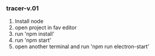### tracer-v.01
1. Install node
2. open project in fav editor 
3. run 'npm install'
4. run 'npm start'
5. open another terminal and run 'npm run electron-start'
